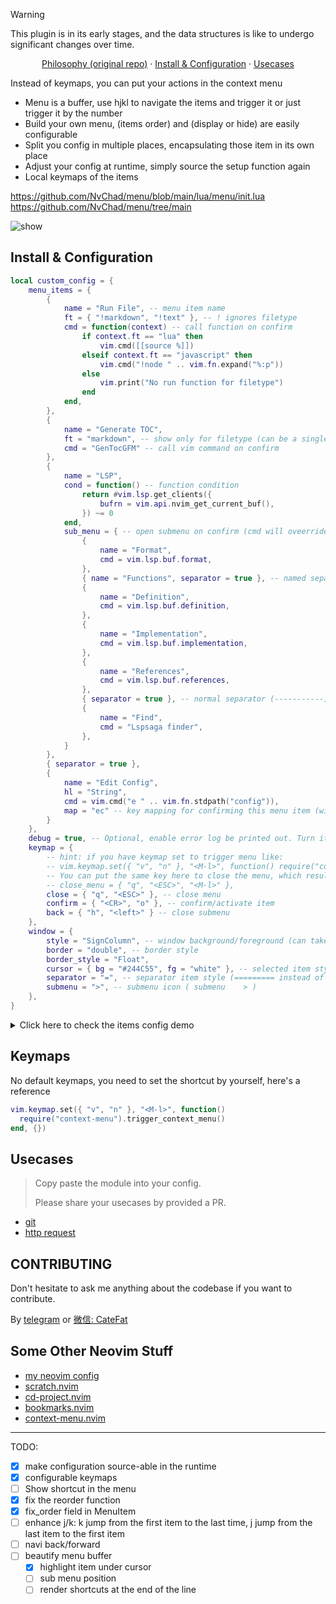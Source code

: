 > [!WARNING]
>
> This plugin is in its early stages, and the data structures is like to undergo significant changes over time.

<p align="center">
  <a href="https://github.com/LintaoAmons/context-menu.nvim?tab=readme-ov-file#philosophy">Philosophy (original repo)</a>
  ·
  <a href="https://github.com/al1-ce/context-menu.nvim?tab=readme-ov-file#install--configuration">Install & Configuration</a>
  ·
  <a href="https://github.com/al1-ce/context-menu.nvim?tab=readme-ov-file#usecases">Usecases</a>
</p>

Instead of keymaps, you can put your actions in the context menu

- Menu is a buffer, use hjkl to navigate the items and trigger it or just trigger it by the number
- Build your own menu, (items order) and (display or hide) are easily configurable
- Split you config in multiple places, encapsulating those item in its own place
- Adjust your config at runtime, simply source the setup function again
- Local keymaps of the items

https://github.com/NvChad/menu/blob/main/lua/menu/init.lua
https://github.com/NvChad/menu/tree/main

![show](https://github.com/user-attachments/assets/48cc708a-f989-4d66-9b0a-16e36ac8620d)

## Install & Configuration

```lua
local custom_config = {
    menu_items = {
        {
            name = "Run File", -- menu item name
            ft = { "!markdown", "!text" }, -- ! ignores filetype
            cmd = function(context) -- call function on confirm
                if context.ft == "lua" then
                    vim.cmd([[source %]])
                elseif context.ft == "javascript" then
                    vim.cmd("!node " .. vim.fn.expand("%:p"))
                else
                    vim.print("No run function for filetype")
                end
            end,
        },
        {
            name = "Generate TOC",
            ft = "markdown", -- show only for filetype (can be a single string)
            cmd = "GenTocGFM" -- call vim command on confirm
        },
        {
            name = "LSP",
            cond = function() -- function condition
                return #vim.lsp.get_clients({
                    bufrn = vim.api.nvim_get_current_buf(),
                }) ~= 0
            end,
            sub_menu = { -- open submenu on confirm (cmd will oveerride submenus)
                {
                    name = "Format",
                    cmd = vim.lsp.buf.format,
                },
                { name = "Functions", separator = true }, -- named separator (----Functions----)
                {
                    name = "Definition",
                    cmd = vim.lsp.buf.definition,
                },
                {
                    name = "Implementation",
                    cmd = vim.lsp.buf.implementation,
                },
                {
                    name = "References",
                    cmd = vim.lsp.buf.references,
                },
                { separator = true }, -- normal separator (-----------)
                {
                    name = "Find",
                    cmd = "Lspsaga finder",
                },
            }
        },
        { separator = true },
        {
            name = "Edit Config",
            hl = "String",
            cmd = vim.cmd("e " .. vim.fn.stdpath("config")),
            map = "ec" -- key mapping for confirming this menu item (will be display to the right)
        }
    },
    debug = true, -- Optional, enable error log be printed out. Turn it off if you don't want see those lines
    keymap = {
        -- hint: if you have keymap set to trigger menu like:
        -- vim.keymap.set({ "v", "n" }, "<M-l>", function() require("context-menu").trigger_context_menu() end, {})
        -- You can put the same key here to close the menu, which results like a toggle menu key:
        -- close_menu = { "q", "<ESC>", "<M-l>" },
        close = { "q", "<ESC>" }, -- close menu
        confirm = { "<CR>", "o" }, -- confirm/activate item
        back = { "h", "<left>" } -- close submenu
    },
    window = {
        style = "SignColumn", -- window background/foreground (can take table or hl group)
        border = "double", -- border style
        border_style = "Float",
        cursor = { bg = "#244C55", fg = "white" }, -- selected item style
        separator = "=", -- separator item style (========= instead of --------)
        submenu = ">", -- submenu icon ( submenu    > )
    },
}
```

<details>
<summary>Click here to check the items config demo</summary>

```lua
---@enum ContextMenu.ActionType
M.ActionType = {
  callback = "callback",
  sub_cmds = "sub_cmds",
}

---@class ContextMenu.Item
---@field cmd string **Unique identifier** and display name for the menu item.
---@field action ContextMenu.Action
---
--- filter
---@field ft? string[] Optional list of filetypes that determine menu item visibility.
---@field not_ft? string[] Optional list of filetypes that exclude the menu item's display.
---@field filter_func? fun(context: ContextMenu.Context): boolean Optional, true will remain, false will be filtered out
---
--- order
---@field fix? number Optional, fix the order of the menu item.
---@field order? number Optional, order of the menu item.
---
---@field keymap? string Optional, local keymap in menu

---@class ContextMenu.Action
---@field type ContextMenu.ActionType
---@field callback? fun(context: ContextMenu.Context): nil Function executed upon menu item selection, with context provided.
---@field sub_cmds? ContextMenu.Item[]


return {
  "LintaoAmons/context-menu.nvim",
  config = function(_, opts)
    -- setup function can be called multiple time at multiple places
    -- MenuItems will be merged instead of overwrite
    -- You can also source the setup function at runtime to test your configuration
    -- run `:lua = vim.g.context_menu_config` to check your current configuration
    require("context-menu").setup({
      menu_items = {
        {
          order = 1,
          cmd = "Code Action",
          not_ft = { "markdown" },
          action = {
            type = "callback",
            callback = function(_)
              vim.cmd([[Lspsaga code_action]])
            end,
          },
        },
        {
          cmd = "ChatGPT :: New",
          keymap = "a", -- keymap `a` will trigger this action when it show in the menu
          action = {
            type = "callback",
            callback = function(_)
              vim.cmd([[GpChatNew vsplit]])
            end,
          },
        },
        {
          order = 2,
          cmd = "Run Test",
          filter_func = function(context)
            local a = context.filename
            if string.find(a, ".test.") or string.find(a, "spec.") then
              return true
            else
              return false
            end
          end,
          action = {
            type = "callback",
            callback = function(_)
              require("neotest").run.run()
            end,
          },
        },
      },
    })
  end,
}
```

</details>

## Keymaps

No default keymaps, you need to set the shortcut by yourself, here's a reference

```lua
vim.keymap.set({ "v", "n" }, "<M-l>", function()
  require("context-menu").trigger_context_menu()
end, {})
```

## Usecases

> Copy paste the module into your config.
>
> Please share your usecases by provided a PR.

- [git](./modules/git.lua)
- [http request](./modules/http.lua)

## CONTRIBUTING

Don't hesitate to ask me anything about the codebase if you want to contribute.

By [telegram](https://t.me/+ssgpiHyY9580ZWFl) or [微信: CateFat](https://lintao-index.pages.dev/assets/images/wechat-437d6c12efa9f89bab63c7fe07ce1927.png)

## Some Other Neovim Stuff

- [my neovim config](https://github.com/LintaoAmons/CoolStuffes/tree/main/nvim/.config/nvim)
- [scratch.nvim](https://github.com/LintaoAmons/scratch.nvim)
- [cd-project.nvim](https://github.com/LintaoAmons/cd-project.nvim)
- [bookmarks.nvim](https://github.com/LintaoAmons/bookmarks.nvim)
- [context-menu.nvim](https://github.com/LintaoAmons/context-menu.nvim)

---

TODO:

- [x] make configuration source-able in the runtime
- [x] configurable keymaps
- [ ] Show shortcut in the menu
- [x] fix the reorder function
- [x] fix_order field in MenuItem
- [ ] enhance j/k: k jump from the first item to the last time, j jump from the last item to the first item
- [ ] navi back/forward
- [ ] beautify menu buffer
  - [x] highlight item under cursor
  - [ ] sub menu position
  - [ ] render shortcuts at the end of the line
